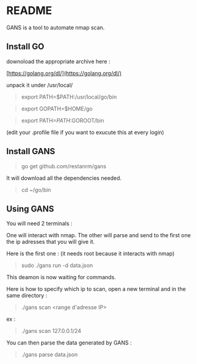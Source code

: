 README
======

GANS is a tool to automate nmap scan.

Install GO
----------

downoload the appropriate archive here :

[https://golang.org/dl/](https://golang.org/dl/)

unpack it under /usr/local/

> export PATH=$PATH:/usr/local/go/bin

> export GOPATH=$HOME/go

> export PATH=$PATH:$GOROOT/bin

(edit your .profile file if you want to exucute this at every login)

Install GANS
------------


> go get github.com/restanrm/gans

It will download all the dependencies needed.

> cd ~/go/bin

Using GANS
----------

You will need 2 terminals :

One will interact with nmap. The other will parse and send to the first one the ip adresses that you will give it.

Here is the first one : (it needs root because it interacts with nmap)

> sudo ./gans run -d data.json

This deamon is now waiting for commands.

Here is how to specify which ip to scan, open a new terminal and in the same directory :

> ./gans scan \<range d'adresse IP\>

ex :

> ./gans scan 127.0.0.1/24

You can then parse the data generated by GANS :

> ./gans parse data.json 



